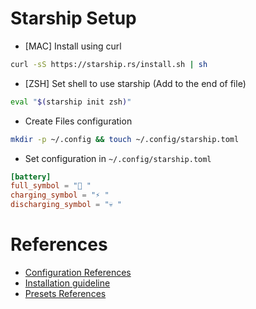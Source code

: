 # Starship Setup 

- [MAC] Install using curl
```bash
curl -sS https://starship.rs/install.sh | sh
```

- [ZSH] Set shell to use starship (Add to the end of file)
```bash
eval "$(starship init zsh)"
```

- Create Files configuration 
```bash
mkdir -p ~/.config && touch ~/.config/starship.toml
```

- Set configuration in `~/.config/starship.toml`
```toml
[battery]
full_symbol = "🔋 "
charging_symbol = "⚡️ "
discharging_symbol = "💀 "
```

# References
- [Configuration References](https://starship.rs/config/)
- [Installation guideline](https://starship.rs/guide/#%F0%9F%9A%80-installation)
- [Presets References](https://starship.rs/presets/)
